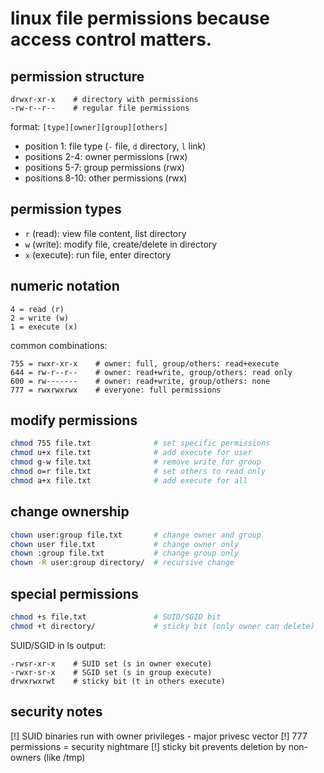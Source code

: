 # linux file permissions because access control matters.

## permission structure
```
drwxr-xr-x    # directory with permissions
-rw-r--r--    # regular file permissions
```

format: `[type][owner][group][others]`
- position 1: file type (`-` file, `d` directory, `l` link)
- positions 2-4: owner permissions (rwx)
- positions 5-7: group permissions (rwx)  
- positions 8-10: other permissions (rwx)

## permission types
- `r` (read): view file content, list directory
- `w` (write): modify file, create/delete in directory
- `x` (execute): run file, enter directory

## numeric notation
```
4 = read (r)
2 = write (w)  
1 = execute (x)
```

common combinations:
```
755 = rwxr-xr-x    # owner: full, group/others: read+execute
644 = rw-r--r--    # owner: read+write, group/others: read only
600 = rw-------    # owner: read+write, group/others: none
777 = rwxrwxrwx    # everyone: full permissions
```

## modify permissions
```bash
chmod 755 file.txt              # set specific permissions
chmod u+x file.txt              # add execute for user
chmod g-w file.txt              # remove write for group
chmod o=r file.txt              # set others to read only
chmod a+x file.txt              # add execute for all
```

## change ownership
```bash
chown user:group file.txt       # change owner and group
chown user file.txt             # change owner only
chown :group file.txt           # change group only
chown -R user:group directory/  # recursive change
```

## special permissions
```bash
chmod +s file.txt               # SUID/SGID bit
chmod +t directory/             # sticky bit (only owner can delete)
```

SUID/SGID in ls output:
```
-rwsr-xr-x    # SUID set (s in owner execute)
-rwxr-sr-x    # SGID set (s in group execute)  
drwxrwxrwt    # sticky bit (t in others execute)
```

## security notes
[!] SUID binaries run with owner privileges - major privesc vector
[!] 777 permissions = security nightmare
[!] sticky bit prevents deletion by non-owners (like /tmp)